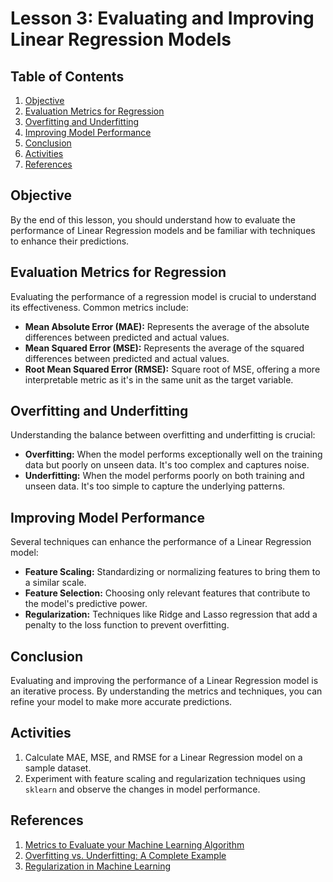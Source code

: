 # Lesson 3: Evaluating and Improving Linear Regression Models

## Table of Contents
1. [Objective](#objective)
2. [Evaluation Metrics for Regression](#evaluation-metrics)
3. [Overfitting and Underfitting](#overfitting-underfitting)
4. [Improving Model Performance](#improving-performance)
5. [Conclusion](#conclusion)
6. [Activities](#activities)
7. [References](#references)

<a name="objective"></a>
## Objective
By the end of this lesson, you should understand how to evaluate the performance of Linear Regression models and be familiar with techniques to enhance their predictions.

<a name="evaluation-metrics"></a>
## Evaluation Metrics for Regression
Evaluating the performance of a regression model is crucial to understand its effectiveness. Common metrics include:

- **Mean Absolute Error (MAE):** Represents the average of the absolute differences between predicted and actual values.
- **Mean Squared Error (MSE):** Represents the average of the squared differences between predicted and actual values.
- **Root Mean Squared Error (RMSE):** Square root of MSE, offering a more interpretable metric as it's in the same unit as the target variable.

<a name="overfitting-underfitting"></a>
## Overfitting and Underfitting
Understanding the balance between overfitting and underfitting is crucial:

- **Overfitting:** When the model performs exceptionally well on the training data but poorly on unseen data. It's too complex and captures noise.
- **Underfitting:** When the model performs poorly on both training and unseen data. It's too simple to capture the underlying patterns.

<a name="improving-performance"></a>
## Improving Model Performance
Several techniques can enhance the performance of a Linear Regression model:

- **Feature Scaling:** Standardizing or normalizing features to bring them to a similar scale.
- **Feature Selection:** Choosing only relevant features that contribute to the model's predictive power.
- **Regularization:** Techniques like Ridge and Lasso regression that add a penalty to the loss function to prevent overfitting.

<a name="conclusion"></a>
## Conclusion
Evaluating and improving the performance of a Linear Regression model is an iterative process. By understanding the metrics and techniques, you can refine your model to make more accurate predictions.

<a name="activities"></a>
## Activities
1. Calculate MAE, MSE, and RMSE for a Linear Regression model on a sample dataset.
2. Experiment with feature scaling and regularization techniques using `sklearn` and observe the changes in model performance.

<a name="references"></a>
## References
1. [Metrics to Evaluate your Machine Learning Algorithm](https://towardsdatascience.com/metrics-to-evaluate-your-machine-learning-algorithm-f10ba6e38234)
2. [Overfitting vs. Underfitting: A Complete Example](https://towardsdatascience.com/overfitting-vs-underfitting-a-complete-example-d05dd7e19765)
3. [Regularization in Machine Learning](https://www.datacamp.com/community/tutorials/tutorial-ridge-lasso-elastic-net)
